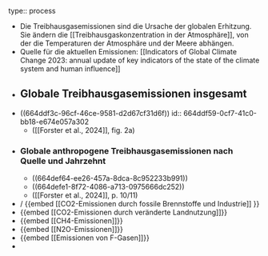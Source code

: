 type:: process

- Die Treibhausgasemissionen sind die Ursache der globalen Erhitzung. Sie ändern die [[Treibhausgaskonzentration in der Atmosphäre]], von der die Temperaturen der Atmosphäre und der Meere abhängen.
- Quelle für die aktuellen Emissionen: [[Indicators of Global Climate Change 2023: annual update of key indicators of the state of the climate system and human influence]]
- ## Globale Treibhausgasemissionen insgesamt
- ((664ddf3c-96cf-46ce-9581-d2d67cf31d6f))
  id:: 664ddf59-0cf7-41c0-bb18-e674e057a302
	- ([[Forster et al., 2024]], fig. 2a)
- ### Globale anthropogene Treibhausgasemissionen nach Quelle und Jahrzehnt
	- ((664def64-ee26-457a-8dca-8c952233b991))
	- ((664defe1-8f72-4086-a713-0975666dc252))
	- ([[Forster et al., 2024]], p. 10/11)
- / {{embed [[CO2-Emissionen durch fossile Brennstoffe und Industrie]] }}
- {{embed [[CO2-Emissionen durch veränderte Landnutzung]]}}
- {{embed [[CH4-Emissionen]]}}
- {{embed [[N2O-Emissionen]]}}
- {{embed [[Emissionen von F-Gasen]]}}
-